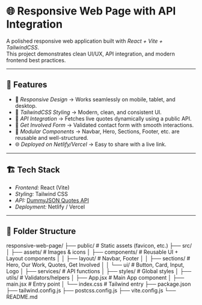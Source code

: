 # 🌐 Responsive Web Page with API Integration

A polished responsive web application built with *React + Vite + TailwindCSS*.  
This project demonstrates clean UI/UX, API integration, and modern frontend best practices.

---

## 🚀 Features

- 📱 *Responsive Design* → Works seamlessly on mobile, tablet, and desktop.
- 🎨 *TailwindCSS Styling* → Modern, clean, and consistent UI.
- 🔄 *API Integration* → Fetches live quotes dynamically using a public API.
- 📝 *Get Involved Form* → Validated contact form with smooth interactions.
- 🧩 *Modular Components* → Navbar, Hero, Sections, Footer, etc. are reusable and well-structured.
- 🌐 *Deployed on Netlify/Vercel* → Easy to share with a live link.

---

## 🏗 Tech Stack

- *Frontend:* React (Vite)
- *Styling:* Tailwind CSS
- *API:* [DummyJSON Quotes API](https://dummyjson.com/quotes/random)
- *Deployment:* Netlify / Vercel

---

## 📂 Folder Structure

responsive-web-page/
├── public/ # Static assets (favicon, etc.)
├── src/
│ ├── assets/ # Images & icons
│ ├── components/ # Reusable UI + Layout components
│ │ ├── layout/ # Navbar, Footer
│ │ ├── sections/ # Hero, Our Work, Quotes, Get Involved
│ │ └── ui/ # Button, Card, Input, Logo
│ ├── services/ # API functions
│ ├── styles/ # Global styles
│ ├── utils/ # Validators/helpers
│ ├── App.jsx # Main App component
│ ├── main.jsx # Entry point
│ └── index.css # Tailwind entry
├── package.json
├── tailwind.config.js
├── postcss.config.js
├── vite.config.js
└── README.md
